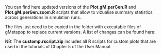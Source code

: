 
You can find here updated versions of the **Plot.gM.perGen.R** and **Plot.gM.perGen.zoom.R** scripts that allow to vizualise summary statistics across generations in simulation runs.

The files just need to be copied in the folder with executable files of gMetapop to replace current versions. A list of changes can be found here:

NB: The **customp.rscript.zip** includes all R scripts for custom plots that are used in the tutorials of Chapter 5 of the User Manual.

